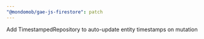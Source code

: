 ```yaml
---
"@mondomob/gae-js-firestore": patch
---
```


Add TimestampedRepository to auto-update entity timestamps on mutation
